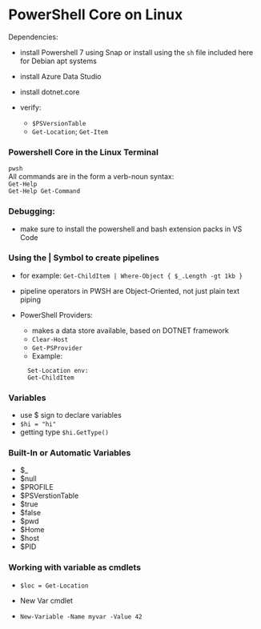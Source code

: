 # PowerShell Core on Linux

Dependencies:

- install Powershell 7 using Snap or install using the `sh` file included here for Debian apt systems
- install Azure Data Studio
- install dotnet.core
- verify:

  - `$PSVersionTable`
  - `Get-Location`; `Get-Item`

### Powershell Core in the Linux Terminal

`pwsh`  
All commands are in the form a verb-noun syntax:  
`Get-Help`  
`Get-Help Get-Command`

### Debugging:

- make sure to install the powershell and bash extension packs in VS Code

### Using the | Symbol to create pipelines

- for example: `Get-ChildItem | Where-Object { $_.Length -gt 1kb }`
- pipeline operators in PWSH are Object-Oriented, not just plain text piping

- PowerShell Providers:
  - makes a data store available, based on DOTNET framework
  - `Clear-Host`
  - `Get-PSProvider`
  - Example:
  ```
    Set-Location env:
    Get-ChildItem
  ```

### Variables

- use \$ sign to declare variables
- `$hi = "hi"`
- getting type `$hi.GetType()`

### Built-In or Automatic Variables
- $_
- $null
- $PROFILE
- $PSVerstionTable
- $true
- $false
- $pwd
- $Home
- $host
- $PID


### Working with variable as cmdlets
- `$loc = Get-Location`

- New Var cmdlet
- `New-Variable -Name myvar -Value 42`

